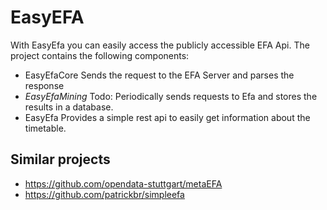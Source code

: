 # EasyEFA
With EasyEfa you can easily access the publicly accessible EFA Api. The project contains the following components:

- EasyEfaCore
Sends the request to the EFA Server and parses the response
- *EasyEfaMining*
Todo: Periodically sends requests to Efa and stores the results in a database.
- EasyEfa
Provides a simple rest api to easily get information about the timetable. 

## Similar projects
- https://github.com/opendata-stuttgart/metaEFA
- https://github.com/patrickbr/simpleefa
